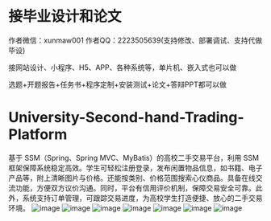 # 接毕业设计和论文
作者微信：xunmaw001  作者QQ：2223505639(支持修改、部署调试、支持代做毕设)

接网站设计、小程序、H5、APP、各种系统等，单片机、嵌入式也可以做

选题+开题报告+任务书+程序定制+安装测试+论文+答辩PPT都可以做
# University-Second-hand-Trading-Platform
基于 SSM（Spring、Spring MVC、MyBatis）的高校二手交易平台，利用 SSM 框架保障系统稳定高效。学生可轻松注册登录，发布闲置物品信息，如书籍、电子产品等，附上清晰图片与价格。还能按类别、价格范围搜索心仪商品。具备在线交流功能，方便双方议价沟通。同时，平台有信用评价机制，保障交易安全可靠。此外，系统支持订单管理，可跟踪交易进度，为高校学生打造便捷、放心的二手交易环境。 
![image](https://github.com/user-attachments/assets/8758e8dc-b6e7-482a-a522-6135bc5a9666)
![image](https://github.com/user-attachments/assets/e7f0353e-e2b9-491d-9264-96f732a8a0b8)
![image](https://github.com/user-attachments/assets/13bdb774-cfd9-48ce-babb-b8f976eba6d7)
![image](https://github.com/user-attachments/assets/a121ab75-d974-455d-89d7-6a88362eef6a)
![image](https://github.com/user-attachments/assets/5c5a6b6f-0c61-48c7-8730-ee941fe1b104)
![image](https://github.com/user-attachments/assets/a5116c15-da45-49b2-95c7-49c19577c494)
![image](https://github.com/user-attachments/assets/7b2ab95f-e593-4a34-8c3b-33f5ec9ace2b)
